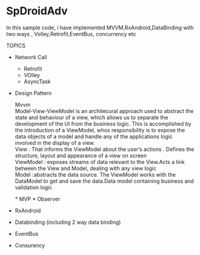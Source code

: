 # SpDroidAdv
In this sample code, i have implemented MVVM,RxAndroid,DataBinding with two ways , Volley,Retrofit,EventBus, concurrency etc


TOPICS
* Network Call
    * Retrofit
    * VOlley
    * AsyncTask

* Design Pattern
   <dl> Mvvm  
   <dt>Model-View-ViewModel is an architecural approach used to abstract the state and behaviour of a view, which allows us to separate the development of the UI from the business logic. This is accomplished by the introduction of a ViewModel, whos responsibility is to expose the data objects of a model and handle any of the applications logic involved in the display of a view.
   </dt>
   <dt>View : That informs the ViewModel about the user’s actions . Defines the structure, layout and appearance of a view on screen</dt>
   <dt>ViewModel : exposes streams of data relevant to the View.Acts a link between the View and Model, dealing with any view logic</dt>
   <dt>Model : abstracts the data source. The ViewModel works with the DataModel to get and save the data.Data model containing business and validation logic</dt>
   <dl>
   * MVP
   * Observer
   
* RxAndroid
* Databinding (including 2 way data binding)
* EventBus
* Consurency
   
 
